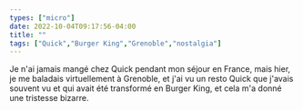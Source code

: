 ```yaml
---
types: ["micro"]
date: 2022-10-04T09:17:56-04:00
title: ""
tags: ["Quick","Burger King","Grenoble","nostalgia"]
---
```

Je n'ai jamais mangé chez Quick pendant mon séjour en France, mais hier, je me baladais virtuellement à Grenoble, et j'ai vu un resto Quick que j'avais souvent vu et qui avait été transformé en Burger King, et cela m'a donné une tristesse bizarre.
